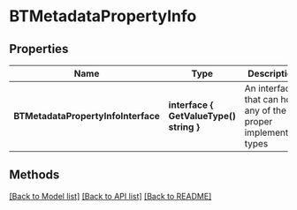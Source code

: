 # BTMetadataPropertyInfo

## Properties

Name | Type | Description | Notes
------------ | ------------- | ------------- | -------------
**BTMetadataPropertyInfoInterface** | **interface { GetValueType() string }** | An interface that can hold any of the proper implementing types |

## Methods


[[Back to Model list]](../README.md#documentation-for-models) [[Back to API list]](../README.md#documentation-for-api-endpoints) [[Back to README]](../README.md)



